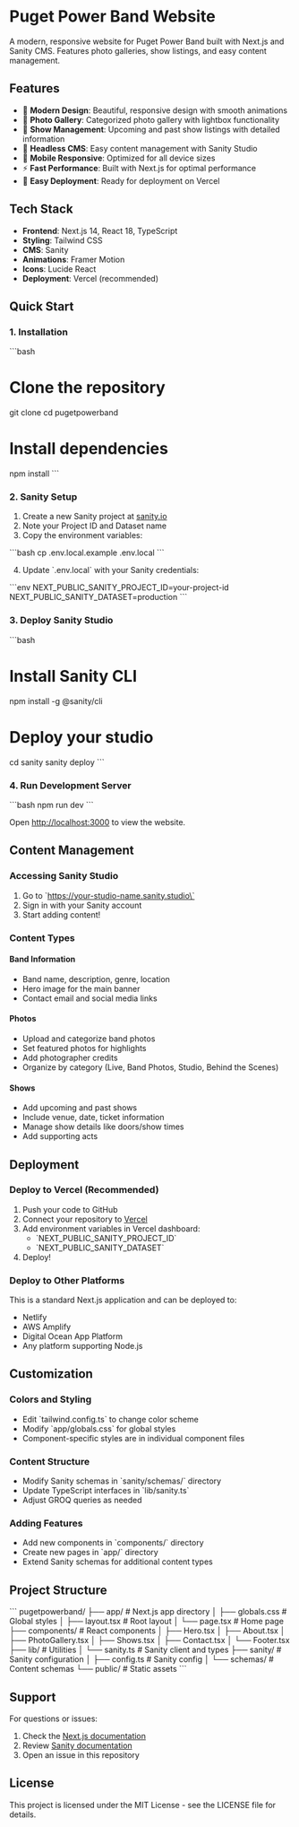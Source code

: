 # Puget Power Band Website

A modern, responsive website for Puget Power Band built with Next.js and Sanity CMS. Features photo galleries, show listings, and easy content management.

## Features

- 🎸 **Modern Design**: Beautiful, responsive design with smooth animations
- 📸 **Photo Gallery**: Categorized photo gallery with lightbox functionality
- 📅 **Show Management**: Upcoming and past show listings with detailed information
- 🎨 **Headless CMS**: Easy content management with Sanity Studio
- 📱 **Mobile Responsive**: Optimized for all device sizes
- ⚡ **Fast Performance**: Built with Next.js for optimal performance
- 🚀 **Easy Deployment**: Ready for deployment on Vercel

## Tech Stack

- **Frontend**: Next.js 14, React 18, TypeScript
- **Styling**: Tailwind CSS
- **CMS**: Sanity
- **Animations**: Framer Motion
- **Icons**: Lucide React
- **Deployment**: Vercel (recommended)

## Quick Start

### 1. Installation

\`\`\`bash
# Clone the repository
git clone <your-repo-url>
cd pugetpowerband

# Install dependencies
npm install
\`\`\`

### 2. Sanity Setup

1. Create a new Sanity project at [sanity.io](https://www.sanity.io/)
2. Note your Project ID and Dataset name
3. Copy the environment variables:

\`\`\`bash
cp .env.local.example .env.local
\`\`\`

4. Update \`.env.local\` with your Sanity credentials:

\`\`\`env
NEXT_PUBLIC_SANITY_PROJECT_ID=your-project-id
NEXT_PUBLIC_SANITY_DATASET=production
\`\`\`

### 3. Deploy Sanity Studio

\`\`\`bash
# Install Sanity CLI
npm install -g @sanity/cli

# Deploy your studio
cd sanity
sanity deploy
\`\`\`

### 4. Run Development Server

\`\`\`bash
npm run dev
\`\`\`

Open [http://localhost:3000](http://localhost:3000) to view the website.

## Content Management

### Accessing Sanity Studio

1. Go to \`https://your-studio-name.sanity.studio\`
2. Sign in with your Sanity account
3. Start adding content!

### Content Types

#### Band Information
- Band name, description, genre, location
- Hero image for the main banner
- Contact email and social media links

#### Photos
- Upload and categorize band photos
- Set featured photos for highlights
- Add photographer credits
- Organize by category (Live, Band Photos, Studio, Behind the Scenes)

#### Shows
- Add upcoming and past shows
- Include venue, date, ticket information
- Manage show details like doors/show times
- Add supporting acts

## Deployment

### Deploy to Vercel (Recommended)

1. Push your code to GitHub
2. Connect your repository to [Vercel](https://vercel.com)
3. Add environment variables in Vercel dashboard:
   - \`NEXT_PUBLIC_SANITY_PROJECT_ID\`
   - \`NEXT_PUBLIC_SANITY_DATASET\`
4. Deploy!

### Deploy to Other Platforms

This is a standard Next.js application and can be deployed to:
- Netlify
- AWS Amplify
- Digital Ocean App Platform
- Any platform supporting Node.js

## Customization

### Colors and Styling
- Edit \`tailwind.config.ts\` to change color scheme
- Modify \`app/globals.css\` for global styles
- Component-specific styles are in individual component files

### Content Structure
- Modify Sanity schemas in \`sanity/schemas/\` directory
- Update TypeScript interfaces in \`lib/sanity.ts\`
- Adjust GROQ queries as needed

### Adding Features
- Add new components in \`components/\` directory
- Create new pages in \`app/\` directory
- Extend Sanity schemas for additional content types

## Project Structure

\`\`\`
pugetpowerband/
├── app/                    # Next.js app directory
│   ├── globals.css        # Global styles
│   ├── layout.tsx         # Root layout
│   └── page.tsx           # Home page
├── components/            # React components
│   ├── Hero.tsx
│   ├── About.tsx
│   ├── PhotoGallery.tsx
│   ├── Shows.tsx
│   ├── Contact.tsx
│   └── Footer.tsx
├── lib/                   # Utilities
│   └── sanity.ts          # Sanity client and types
├── sanity/                # Sanity configuration
│   ├── config.ts          # Sanity config
│   └── schemas/           # Content schemas
└── public/                # Static assets
\`\`\`

## Support

For questions or issues:
1. Check the [Next.js documentation](https://nextjs.org/docs)
2. Review [Sanity documentation](https://www.sanity.io/docs)
3. Open an issue in this repository

## License

This project is licensed under the MIT License - see the LICENSE file for details.

